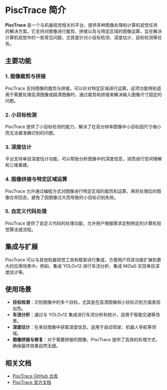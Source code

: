 # PiscTrace 简介

**PiscTrace** 是一个与机器视觉相关的平台，提供多种图像处理和计算机视觉任务的解决方案。它支持对图像进行裁剪、拼接以及与特定区域的图像运算，旨在解决计算机视觉中的一些常见问题，尤其是针对小目标检测、深度估计、目标检测等任务。

## 主要功能

### 1. 图像裁剪与拼接
PiscTrace 支持图像的裁剪与拼接，可以针对特定区域进行运算。这项功能特别适用于需要处理高清图像或超清图像时，通过裁剪和拼接来解决输入图像尺寸固定的问题。

### 2. 小目标检测
PiscTrace 提供了小目标检测的能力，解决了在高分辨率图像中小目标因尺寸缩小而无法被准确识别的问题。

### 3. 深度估计
平台支持单目深度估计功能，可以帮助分析图像中的深度信息，进而进行空间理解和三维重建。

### 4. 图像拼接与特定区域运算
PiscTrace 允许通过编程方式对图像进行特定区域的裁剪和运算，再将处理后的图像合并回去，避免了因图像过大而导致的小目标识别失败。

### 5. 自定义代码处理
PiscTrace 提供了自定义代码的处理功能，允许用户根据需求定制特定的计算机视觉算法或流程。

## 集成与扩展
PiscTrace 可以与其他机器视觉工具和框架进行集成，方便用户将其功能扩展到更大的应用场景中。例如，集成 YOLOv12 进行车流分析、集成 MiDaS 实现单目深度估计等。

## 使用场景

- **目标检测**：识别图像中的多个目标，尤其是在高清图像和小目标识别方面表现出色。
- **车流分析**：通过与 YOLOv12 集成进行车流分析和统计，适用于智能交通等场景。
- **深度估计**：在单目图像中获取深度信息，适用于自动驾驶、机器人导航等领域。
- **图像拼接与修复**：对于需要拼接的图像，PiscTrace 提供了高效的处理方式，确保最终效果自然无缝。

## 相关文档

- [PiscTrace GitHub 仓库](https://github.com/PiscTrace) 
- [PiscTrace 官方文档](https://pisctrace.github.io/Product/)
